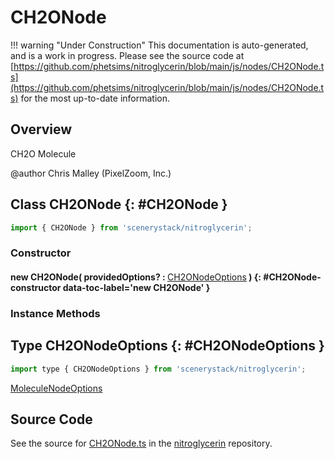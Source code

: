 # CH2ONode

!!! warning "Under Construction"
    This documentation is auto-generated, and is a work in progress. Please see the source code at
    [https://github.com/phetsims/nitroglycerin/blob/main/js/nodes/CH2ONode.ts](https://github.com/phetsims/nitroglycerin/blob/main/js/nodes/CH2ONode.ts) for the most up-to-date information.

## Overview

CH2O Molecule

@author Chris Malley (PixelZoom, Inc.)

## Class CH2ONode {: #CH2ONode }


```js
import { CH2ONode } from 'scenerystack/nitroglycerin';
```
### Constructor

#### new CH2ONode( providedOptions? : <span style="font-weight: 400;">[CH2ONodeOptions](../nitroglycerin/CH2ONode.md#CH2ONodeOptions)</span> ) {: #CH2ONode-constructor data-toc-label='new CH2ONode' }

### Instance Methods





## Type CH2ONodeOptions {: #CH2ONodeOptions }


```js
import type { CH2ONodeOptions } from 'scenerystack/nitroglycerin';
```


[MoleculeNodeOptions](../nitroglycerin/MoleculeNode.md#MoleculeNodeOptions)



## Source Code

See the source for [CH2ONode.ts](https://github.com/phetsims/nitroglycerin/blob/main/js/nodes/CH2ONode.ts) in the [nitroglycerin](https://github.com/phetsims/nitroglycerin) repository.
